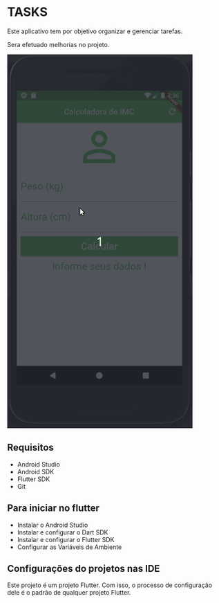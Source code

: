 # TASKS

Este aplicativo tem por objetivo organizar e gerenciar tarefas.

Sera efetuado melhorias no projeto.

![Tela Aplicação](https://github.com/AlexandreFerreiraCosta/imc/blob/master/imagens/IMC.gif)

## Requisitos

 * Android Studio
 * Android SDK
 * Flutter SDK
 * Git

## Para iniciar no flutter

* Instalar o Android Studio
* Instalar e configurar o Dart SDK
* Instalar e configurar o Flutter SDK
* Configurar as Variáveis de Ambiente

## Configurações do projetos nas IDE

Este projeto é um projeto Flutter. Com isso, o processo de configuração dele é o padrão de qualquer projeto Flutter.
